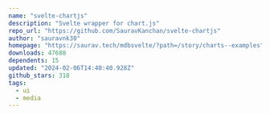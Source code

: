 ```yaml
---
name: "svelte-chartjs"
description: "Svelte wrapper for chart.js"
repo_url: "https://github.com/SauravKanchan/svelte-chartjs"
author: "sauravnk30"
homepage: "https://saurav.tech/mdbsvelte/?path=/story/charts--examples"
downloads: 47688
dependents: 15
updated: "2024-02-06T14:40:40.928Z"
github_stars: 318
tags: 
  - ui
  - media
---
```

